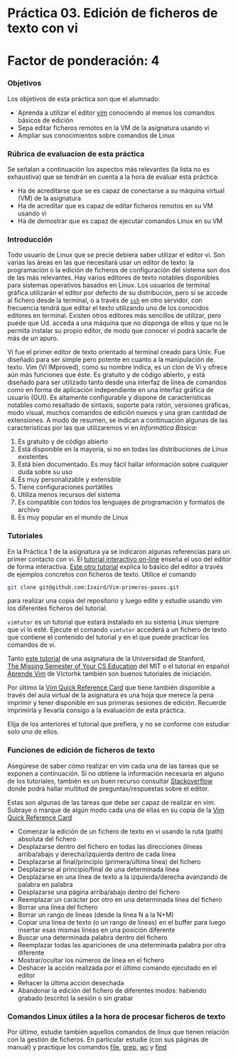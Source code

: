 # Práctica 03. Edición de ficheros de texto con vi

# Factor de ponderación: 4

### Objetivos
Los objetivos de esta práctica son que el alumnado:
* Aprenda a utilizar el editor [vim](https://www.vim.org/)
  conociendo al menos los comandos básicos de edición
* Sepa editar ficheros remotos en la VM de la asignatura usando vi
* Ampliar sus conocimientos sobre comandos de Linux

### Rúbrica de evaluacion de esta práctica
Se señalan a continuación los aspectos más relevantes (la lista no es exhaustiva) que se tendrán en cuenta a la hora de evaluar esta práctica:
* Ha de acreditarse que se es capaz de conectarse a su máquina virtual (VM) de la asignatura 
* Ha de acreditar que es capaz de editar ficheros remotos en su VM usando vi
* Ha de demostrar que es capaz de ejecutar comandos Linux en su VM

### Introducción
Todo usuario de Linux que se precie debiera saber utilizar el editor vi.
Son varias las áreas en las que necesitará usar un editor de texto: la programación o la edición de ficheros de configuración del sistema son dos de las más relevantes.
Hay varios editores de texto notables disponibles para sistemas operativos basados en Linux.
Los usuarios de terminal gráfica utilizarán el editor por defecto de su distribución, pero si se accede al fichero desde la terminal, 
o a través de 
[`ssh`](https://ss64.com/bash/ssh.html)
en otro servidor, con frecuencia tendrá que editar el texto utilizando uno de los conocidos editores en terminal.
Existen otros editores más sencillos de utilizar, pero puede que Ud. acceda a una máquina que no disponga de ellos y que no le permita 
instalar su propio editor, de modo que conocer vi podrá sacarle de más de un apuro.

Vi fue el primer editor de texto orientado al terminal creado para Unix. 
Fue diseñado para ser simple pero potente en cuanto a la manipulación de texto.
Vim (Vi IMproved), como su nombre indica, es un clon de Vi y ofrece aún más funciones que éste. 
Es gratuito y de código abierto, y está diseñado para ser utilizado tanto desde una interfaz de línea de comandos 
como en forma de aplicación independiente en una interfaz gráfica de usuario (GUI).
Es altamente configurable y dispone de características notables como resaltado de sintaxis, soporte para ratón, versiones gráficas, modo visual, 
muchos comandos de edición nuevos y una gran cantidad de extensiones.
A modo de resumen, se indican a continuación algunas de las características por las que utilizaremos vi en
*Informática Básica*:

1. Es gratuito y de código abierto
2. Está disponible en la mayoría, si no en todas las distribuciones de Linux existentes
3. Está bien documentado. Es muy fácil hallar información sobre cualquier duda sobre su uso
5. Es muy personalizable y extensible
6. Tiene configuraciones portátiles
7. Utiliza menos recursos del sistema
8. Es compatible con todos los lenguajes de programación y formatos de archivo
9. Es muy popular en el mundo de Linux

### Tutoriales
En la Práctica 1 de la asignatura ya se indicaron algunas referencias para un primer contacto con vi.
El [tutorial interactivo on-line](https://www.openvim.com/) 
enseña el uso del editor de forma interactiva.
[Este otro tutorial](https://github.com/Izaird/Vim-primeros-pasos) explica lo básico del editor a través de ejemplos concretos con ficheros de texto.
Utilice el comando 
```.bash
git clone git@github.com:Izaird/Vim-primeros-pasos.git
```
para realizar una copia del repositorio y luego edite y estudie usando vim los diferentes ficheros del tutorial.

`vimtutor` es un tutorial que estará instalado en su sistema Linux siempre que vi lo esté.
Ejecute el comando `vimtutor` accederá a un fichero de texto que contiene el contenido del tutorial y en el
que puede practicar los comandos de vi.

Tanto
[este tutorial](https://web.stanford.edu/class/cs107/resources/vim.html) 
de una asignatura de la Universidad de Stanford,  
[The Missing Semester of Your CS Education](https://missing.csail.mit.edu/2020/editors/) 
del MIT o el tutorial en español
[Aprende Vim](https://victorhck.gitbook.io/aprende-vim/)
de Victorhk también son buenos tutoriales de iniciación.

Por último la 
[Vim Quick Reference Card](http://www.cheat-sheets.org/saved-copy/vimqrc.pdf)
que tiene también disponible a través del aula virtual de la asignatura es una hoja que merece la pena
imprimir y tener disponible en sus primeras sesiones de edición.
Recuerde imprimirla y llevarla consigo a la evaluación de esta práctica.

Elija de los anteriores el tutorial que prefiera, y no se conforme con estudiar solo uno de ellos.

### Funciones de edición de ficheros de texto
Asegúrese de saber cómo realizar en vim cada una de las tareas que se exponen a continuación.
Si no obtiene la información necesaria en alguno de los tutoriales, también es un buen recurso
consultar
[Stackoverflow](https://stackoverflow.com/questions/tagged/vim)
donde podrá hallar multitud de preguntas/respuestas sobre el editor.

Estas son algunas de las tareas que debe ser capaz de realizar en vim.
Subraye o marque de algún modo cada una de ellas en su copia de la 
[Vim Quick Reference Card](http://www.cheat-sheets.org/saved-copy/vimqrc.pdf)

* Comenzar la edición de un fichero de texto en vi usando la ruta (path) absoluta del fichero
* Desplazarse dentro del fichero en todas las direcciones (líneas arriba/abajo y derecha/izquierda dentro de
  cada línea
* Desplazarse al final/principio (primera/última línea) del fichero
* Desplazarse al principio/final de una determinada línea
* Desplazarse en una línea de texto a la izquierda/derecha avanzando de palabra en palabra
* Desplazarse una página arriba/abajo dentro del fichero
* Reemplazar un carácter por otro en una determinada línea del fichero
* Borrar una línea del fichero
* Borrar un rango de líneas (desde la línea N a la N+M)
* Copiar una línea de texto (o un rango de líneas) en el buffer para luego insertar esas mismas líneas en una
  posición diferente
* Buscar una determinada palabra dentro del fichero
* Reemplazar todas las apariciones de una determinada palabra por otra diferente
* Mostrar/ocultar los números de línea en el fichero
* Deshacer la acción realizada por el último comando ejecutado en el editor
* Rehacer la última acción desechada
* Abandonar la edición del fichero de diferentes modos: habiendo grabado (escrito) la sesión o sin grabar

### Comandos Linux útiles a la hora de procesar ficheros de texto
Por último, estudie también aquellos comandos de linux que tienen relación con la gestión de ficheros.
En particular estudie (con sus páginas de manual) y practique los comandos 
[file](https://ss64.com/bash/file.html),
[grep](https://ss64.com/bash/grep.html),
[wc](https://ss64.com/bash/wc.html) y
[find](https://ss64.com/bash/find.html)
